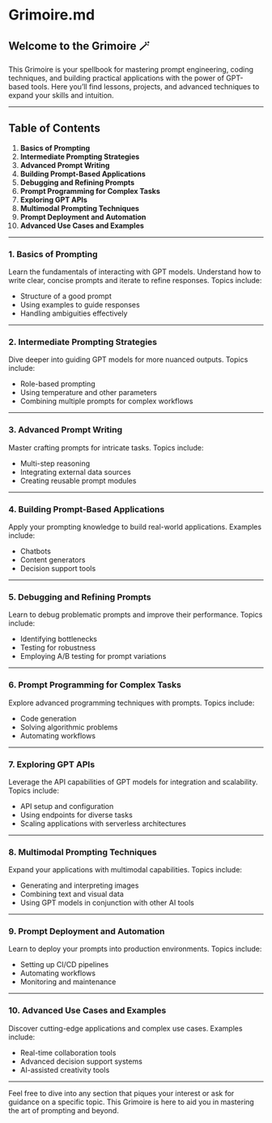 # Grimoire.md

## Welcome to the Grimoire 🪄

This Grimoire is your spellbook for mastering prompt engineering, coding techniques, and building practical applications with the power of GPT-based tools. Here you’ll find lessons, projects, and advanced techniques to expand your skills and intuition.

---

## Table of Contents

1. **Basics of Prompting**
2. **Intermediate Prompting Strategies**
3. **Advanced Prompt Writing**
4. **Building Prompt-Based Applications**
5. **Debugging and Refining Prompts**
6. **Prompt Programming for Complex Tasks**
7. **Exploring GPT APIs**
8. **Multimodal Prompting Techniques**
9. **Prompt Deployment and Automation**
10. **Advanced Use Cases and Examples**

---

### 1. Basics of Prompting

Learn the fundamentals of interacting with GPT models. Understand how to write clear, concise prompts and iterate to refine responses. Topics include:

- Structure of a good prompt
- Using examples to guide responses
- Handling ambiguities effectively

---

### 2. Intermediate Prompting Strategies

Dive deeper into guiding GPT models for more nuanced outputs. Topics include:

- Role-based prompting
- Using temperature and other parameters
- Combining multiple prompts for complex workflows

---

### 3. Advanced Prompt Writing

Master crafting prompts for intricate tasks. Topics include:

- Multi-step reasoning
- Integrating external data sources
- Creating reusable prompt modules

---

### 4. Building Prompt-Based Applications

Apply your prompting knowledge to build real-world applications. Examples include:

- Chatbots
- Content generators
- Decision support tools

---

### 5. Debugging and Refining Prompts

Learn to debug problematic prompts and improve their performance. Topics include:

- Identifying bottlenecks
- Testing for robustness
- Employing A/B testing for prompt variations

---

### 6. Prompt Programming for Complex Tasks

Explore advanced programming techniques with prompts. Topics include:

- Code generation
- Solving algorithmic problems
- Automating workflows

---

### 7. Exploring GPT APIs

Leverage the API capabilities of GPT models for integration and scalability. Topics include:

- API setup and configuration
- Using endpoints for diverse tasks
- Scaling applications with serverless architectures

---

### 8. Multimodal Prompting Techniques

Expand your applications with multimodal capabilities. Topics include:

- Generating and interpreting images
- Combining text and visual data
- Using GPT models in conjunction with other AI tools

---

### 9. Prompt Deployment and Automation

Learn to deploy your prompts into production environments. Topics include:

- Setting up CI/CD pipelines
- Automating workflows
- Monitoring and maintenance

---

### 10. Advanced Use Cases and Examples

Discover cutting-edge applications and complex use cases. Examples include:

- Real-time collaboration tools
- Advanced decision support systems
- AI-assisted creativity tools

---

Feel free to dive into any section that piques your interest or ask for guidance on a specific topic. This Grimoire is here to aid you in mastering the art of prompting and beyond.
